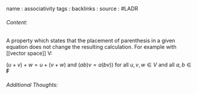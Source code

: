name : associativity
tags : 
backlinks : 
source : #LADR

###### Content:
A property which states that the placement of parenthesis in a given equation does not change the resulting calculation.
For example with [[vector space]] V:

$(u+v) + w = u+(v+w)$ and $(ab)v = a(bv))$ for all $u,v,w \in V$ and all $a,b \in \textbf{F}$


###### Additional Thoughts:

